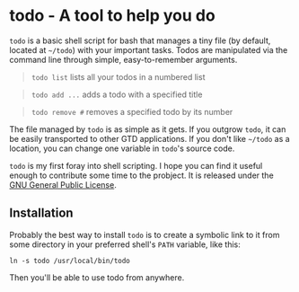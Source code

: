 # todo - A tool to help you do
`todo` is a basic shell script for bash that manages a tiny file (by default, located at `~/todo`) with your important tasks. Todos are manipulated via the command line through simple, easy-to-remember arguments.

> `todo list` lists all your todos in a numbered list

> `todo add ...` adds a todo with a specified title

> `todo remove #` removes a specified todo by its number

The file managed by `todo` is as simple as it gets. If you outgrow `todo`, it can be easily transported to other GTD applications. If you don't like `~/todo` as a location, you can change one variable in `todo`'s source code.

`todo` is my first foray into shell scripting. I hope you can find it useful enough to contribute some time to the probject. It is released under the [GNU General Public License](http://www.gnu.org/copyleft/gpl.html).

## Installation
Probably the best way to install `todo` is to create a symbolic link to it from
some directory in your preferred shell's `PATH` variable, like this:

    ln -s todo /usr/local/bin/todo

Then you'll be able to use todo from anywhere.
